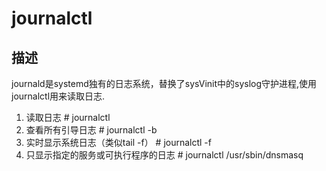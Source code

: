# journalctl

## 描述

journald是systemd独有的日志系统，替换了sysVinit中的syslog守护进程,使用journalctl用来读取日志.

1. 读取日志
       # journalctl
1. 查看所有引导日志
       # journalctl -b
1. 实时显示系统日志（类似tail -f）
       # journalctl -f
1. 只显示指定的服务或可执行程序的日志
       # journalctl /usr/sbin/dnsmasq
